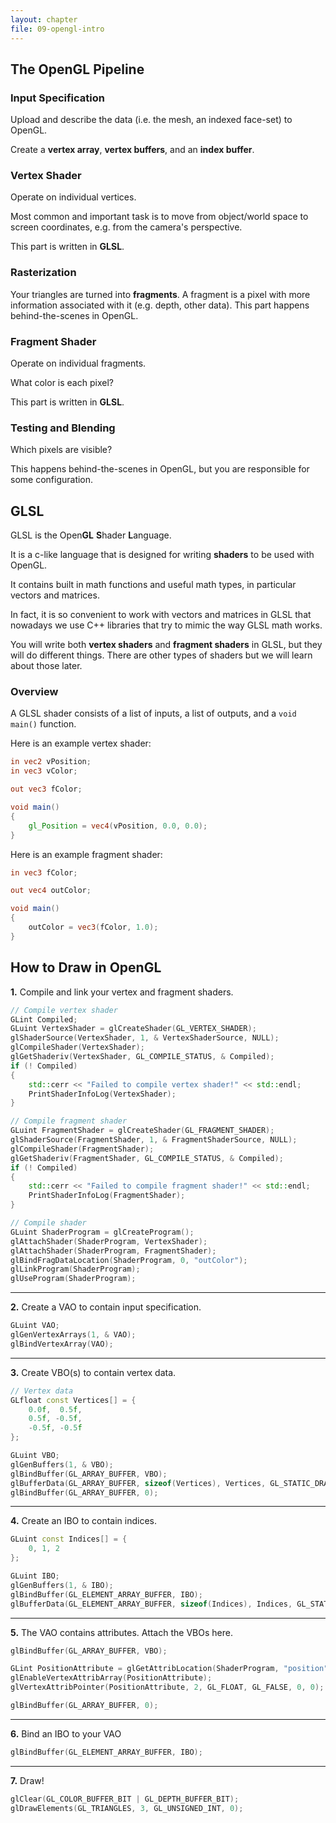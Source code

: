 ```yaml
---
layout: chapter
file: 09-opengl-intro
---
```



## The OpenGL Pipeline

### Input Specification

Upload and describe the data (i.e. the mesh, an indexed face-set) to OpenGL.

Create a **vertex array**, **vertex buffers**, and an **index buffer**.

### Vertex Shader

Operate on individual vertices.

Most common and important task is to move from object/world space to screen coordinates, e.g. from the camera's perspective.

This part is written in **GLSL**.

### Rasterization

Your triangles are turned into **fragments**.
A fragment is a pixel with more information associated with it (e.g. depth, other data).
This part happens behind-the-scenes in OpenGL.

### Fragment Shader

Operate on individual fragments.

What color is each pixel?

This part is written in **GLSL**.

### Testing and Blending

Which pixels are visible?

This happens behind-the-scenes in OpenGL, but you are responsible for some configuration.



## GLSL

GLSL is the Open**GL** **S**hader **L**anguage.

It is a c-like language that is designed for writing **shaders** to be used with OpenGL.

It contains built in math functions and useful math types, in particular vectors and matrices.

In fact, it is so convenient to work with vectors and matrices in GLSL that nowadays we use C++ libraries that try to mimic the way GLSL math works.

You will write both **vertex shaders** and **fragment shaders** in GLSL, but they will do different things.
There are other types of shaders but we will learn about those later.

### Overview

A GLSL shader consists of a list of inputs, a list of outputs, and a `void main()` function.


Here is an example vertex shader:

```glsl
in vec2 vPosition;
in vec3 vColor;

out vec3 fColor;

void main()
{
	gl_Position = vec4(vPosition, 0.0, 0.0);
}
```

Here is an example fragment shader:

```glsl
in vec3 fColor;

out vec4 outColor;

void main()
{
	outColor = vec3(fColor, 1.0);
}
```


## How to Draw in OpenGL

**1.** Compile and link your vertex and fragment shaders.


```cpp
// Compile vertex shader
GLint Compiled;
GLuint VertexShader = glCreateShader(GL_VERTEX_SHADER);
glShaderSource(VertexShader, 1, & VertexShaderSource, NULL);
glCompileShader(VertexShader);
glGetShaderiv(VertexShader, GL_COMPILE_STATUS, & Compiled);
if (! Compiled)
{
	std::cerr << "Failed to compile vertex shader!" << std::endl;
	PrintShaderInfoLog(VertexShader);
}

// Compile fragment shader
GLuint FragmentShader = glCreateShader(GL_FRAGMENT_SHADER);
glShaderSource(FragmentShader, 1, & FragmentShaderSource, NULL);
glCompileShader(FragmentShader);
glGetShaderiv(FragmentShader, GL_COMPILE_STATUS, & Compiled);
if (! Compiled)
{
	std::cerr << "Failed to compile fragment shader!" << std::endl;
	PrintShaderInfoLog(FragmentShader);
}

// Compile shader
GLuint ShaderProgram = glCreateProgram();
glAttachShader(ShaderProgram, VertexShader);
glAttachShader(ShaderProgram, FragmentShader);
glBindFragDataLocation(ShaderProgram, 0, "outColor");
glLinkProgram(ShaderProgram);
glUseProgram(ShaderProgram);
```

---

**2.** Create a VAO to contain input specification.

```cpp
GLuint VAO;
glGenVertexArrays(1, & VAO);
glBindVertexArray(VAO);
```


---

**3.** Create VBO(s) to contain vertex data.

```cpp
// Vertex data
GLfloat const Vertices[] = {
	0.0f,  0.5f,
	0.5f, -0.5f,
	-0.5f, -0.5f
};

GLuint VBO;
glGenBuffers(1, & VBO);
glBindBuffer(GL_ARRAY_BUFFER, VBO);
glBufferData(GL_ARRAY_BUFFER, sizeof(Vertices), Vertices, GL_STATIC_DRAW);
glBindBuffer(GL_ARRAY_BUFFER, 0);
```

---

**4.** Create an IBO to contain indices.

```cpp
GLuint const Indices[] = {
	0, 1, 2
};

GLuint IBO;
glGenBuffers(1, & IBO);
glBindBuffer(GL_ELEMENT_ARRAY_BUFFER, IBO);
glBufferData(GL_ELEMENT_ARRAY_BUFFER, sizeof(Indices), Indices, GL_STATIC_DRAW);
```

---

**5.** The VAO contains attributes. Attach the VBOs here.

```cpp
glBindBuffer(GL_ARRAY_BUFFER, VBO);

GLint PositionAttribute = glGetAttribLocation(ShaderProgram, "position");
glEnableVertexAttribArray(PositionAttribute);
glVertexAttribPointer(PositionAttribute, 2, GL_FLOAT, GL_FALSE, 0, 0);

glBindBuffer(GL_ARRAY_BUFFER, 0);
```

---

**6.** Bind an IBO to your VAO

```cpp
glBindBuffer(GL_ELEMENT_ARRAY_BUFFER, IBO);
```

---

**7.** Draw!

```cpp
glClear(GL_COLOR_BUFFER_BIT | GL_DEPTH_BUFFER_BIT);
glDrawElements(GL_TRIANGLES, 3, GL_UNSIGNED_INT, 0);
```
